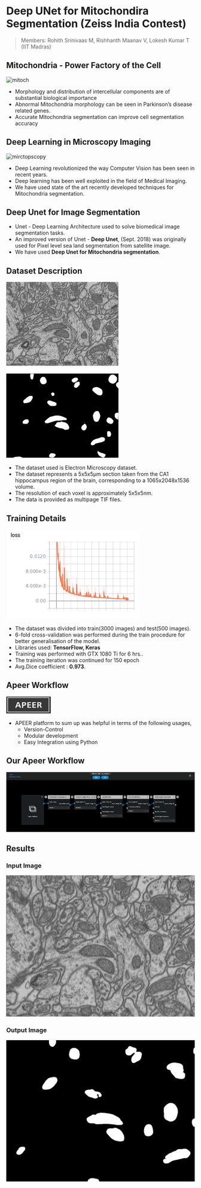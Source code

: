 # Deep UNet for Mitochondira Segmentation (Zeiss India Contest)
> Members: Rohith Srinivaas M, Rishhanth Maanav V, Lokesh Kumar T (IIT Madras)
## Mitochondria - Power Factory of the Cell

![mitoch](https://news.cals.wisc.edu/wp-content/uploads/sites/2/2016/12/mitochondria-photo-copy-e1482864857509-1280x752.jpg)

* Morphology and distribution of intercellular components are of substantial biological importance
* Abnormal Mitochondria morphology can be seen in Parkinson’s disease related genes.
* Accurate Mitochondria segmentation can improve cell segmentation accuracy

## Deep Learning in Microscopy Imaging

![mirctopscopy](https://cdn.the-scientist.com/assets/articleNo/30252/iImg/1356/e5e9adc1-7534-47f3-9f0d-71d0d48ed24e--cell-640.jpg)
* Deep Learning revolutionized the way Computer Vision has been seen in recent years.
* Deep learning has been well exploited in the field of Medical Imaging.
* We have used state of the art recently developed techniques for Mitochondria segmentation.

## Deep Unet for Image Segmentation

* Unet - Deep Learning Architecture used to solve biomedical image segmentation tasks.
* An improved version of Unet - **Deep Unet**, (Sept. 2018) was originally used for Pixel level sea land segmentation from satellite image.
* We have used **Deep Unet for Mitochondria segmentation**. 


## Dataset Description

![dataset](images/image1.png)
* The dataset used is Electron Microscopy dataset.
* The dataset represents a 5x5x5µm section taken from the CA1 hippocampus region of the brain, corresponding to a 1065x2048x1536 volume. 
* The resolution of each voxel is approximately 5x5x5nm.
* The data is provided as multipage TIF files.

## Training Details

![training](images/image2.png)
* The dataset was divided into train(3000 images) and test(500 images).
* 6-fold cross-validation was performed during the train procedure for better generalisation of the model.
* Libraries used: **TensorFlow, Keras**
* Training was performed with GTX 1080 Ti for 6 hrs..
* The training iteration was continued for 150 epoch
* Avg.Dice coefficient :  **0.973**.

## Apeer Workflow

![apeer](images/image3.png)
* APEER platform to sum up was helpful in terms of the following usages,
    * Version-Control
    * Modular development
    * Easy Integration using Python

## Our Apeer Workflow

![our_workflow](images/image4.png)

## Results

### Input Image
![input](images/i.png)

### Output Image
![ouptu](images/o.jpg)